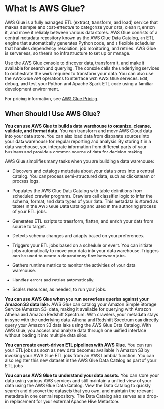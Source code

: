 # What Is AWS Glue?<a name="what-is-glue"></a>

AWS Glue is a fully managed ETL \(extract, transform, and load\) service that makes it simple and cost\-effective to categorize your data, clean it, enrich it, and move it reliably between various data stores\. AWS Glue consists of a central metadata repository known as the AWS Glue Data Catalog, an ETL engine that automatically generates Python code, and a flexible scheduler that handles dependency resolution, job monitoring, and retries\. AWS Glue is serverless, so there’s no infrastructure to set up or manage\.

Use the AWS Glue console to discover data, transform it, and make it available for search and querying\. The console calls the underlying services to orchestrate the work required to transform your data\. You can also use the AWS Glue API operations to interface with AWS Glue services\. Edit, debug, and test your Python and Apache Spark ETL code using a familiar development environment\.

For pricing information, see [AWS Glue Pricing](https://aws.amazon.com/glue/pricing/)\.

## When Should I Use AWS Glue?<a name="when-to-use-glue"></a>

**You can use AWS Glue to build a data warehouse to organize, cleanse, validate, and format data\.** You can transform and move AWS Cloud data  into your data store\. You can also load data from disparate sources into your data warehouse for regular reporting and analysis\. By storing it in a data warehouse, you integrate information from different parts of your business and provide a common source of data for decision making\. 

AWS Glue simplifies many tasks when you are building a data warehouse:

+ Discovers and catalogs metadata about your data stores into a central catalog\. You can process semi\-structured data, such as clickstream or process logs\.

+ Populates the AWS Glue Data Catalog with table definitions from scheduled crawler programs\. Crawlers call classifier logic to infer the schema, format, and data types of your data\. This metadata is stored as tables in the AWS Glue Data Catalog and used in the authoring process of your ETL jobs\.

+ Generates ETL scripts to transform, flatten, and enrich your data from source to target\.

+ Detects schema changes and adapts based on your preferences\.

+ Triggers your ETL jobs based on a schedule or event\. You can initiate jobs automatically to move your data into your data warehouse\. Triggers can be used to create a dependency flow between jobs\.

+ Gathers runtime metrics to monitor the activities of your data warehouse\.

+ Handles errors and retries automatically\.

+ Scales resources, as needed, to run your jobs\.

**You can use AWS Glue when you run serverless queries against your Amazon S3 data lake\.** AWS Glue can catalog your Amazon Simple Storage Service \(Amazon S3\) data, making it available for querying with Amazon Athena and Amazon Redshift Spectrum\. With crawlers, your metadata stays in sync with the underlying data\. Athena and Redshift Spectrum can directly query your Amazon S3 data lake using the AWS Glue Data Catalog\. With AWS Glue, you access and analyze data through one unified interface without loading it into multiple data silos\. 

**You can create event\-driven ETL pipelines with AWS Glue\.** You can run your ETL jobs as soon as new data becomes available in Amazon S3 by invoking your AWS Glue ETL jobs from an AWS Lambda function\. You can also register this new dataset in the AWS Glue Data Catalog as part of your ETL jobs\. 

**You can use AWS Glue to understand your data assets\.** You can store your data using various AWS services and still maintain a unified view of your data using the AWS Glue Data Catalog\. View the Data Catalog to quickly search and discover the datasets that you own, and maintain the relevant metadata in one central repository\. The Data Catalog also serves as a drop\-in replacement for your external Apache Hive Metastore\. 
